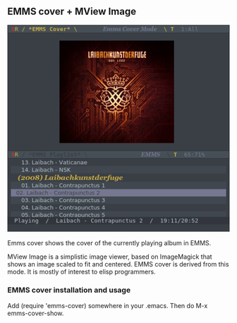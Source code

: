 <h2>EMMS cover + MView Image</h2>

![screenshot](https://github.com/sabof/mview-image-and-emms-cover/raw/master/screenshot.png)

Emms cover shows the cover of the currently playing album in EMMS.

MView Image is a simplistic image viewer, based on ImageMagick that shows an image scaled to fit and centered. EMMS cover is derived from this mode. It is mostly of interest to elisp programmers.

<h3>EMMS cover installation and usage</h3>
Add (require 'emms-cover) somewhere in your .emacs. Then do M-x emms-cover-show.